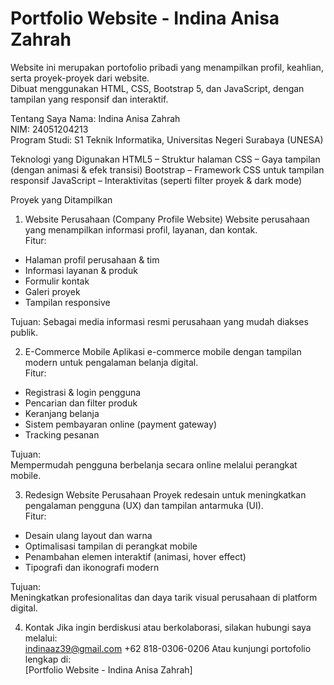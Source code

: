 # Portfolio Website - Indina Anisa Zahrah

Website ini merupakan portofolio pribadi yang menampilkan profil, keahlian, serta proyek-proyek dari website.  
Dibuat menggunakan HTML, CSS, Bootstrap 5, dan JavaScript, dengan tampilan yang responsif dan interaktif.

Tentang Saya
Nama: Indina Anisa Zahrah  
NIM: 24051204213  
Program Studi: S1 Teknik Informatika, Universitas Negeri Surabaya (UNESA)  

Teknologi yang Digunakan
HTML5 – Struktur halaman
CSS – Gaya tampilan (dengan animasi & efek transisi)
Bootstrap – Framework CSS untuk tampilan responsif
JavaScript – Interaktivitas (seperti filter proyek & dark mode)

Proyek yang Ditampilkan
1. Website Perusahaan (Company Profile Website)
Website perusahaan yang menampilkan informasi profil, layanan, dan kontak.  
Fitur:
- Halaman profil perusahaan & tim  
- Informasi layanan & produk  
- Formulir kontak  
- Galeri proyek  
- Tampilan responsive  

Tujuan:
Sebagai media informasi resmi perusahaan yang mudah diakses publik.

2. E-Commerce Mobile
Aplikasi e-commerce mobile dengan tampilan modern untuk pengalaman belanja digital.  
Fitur:
- Registrasi & login pengguna  
- Pencarian dan filter produk  
- Keranjang belanja  
- Sistem pembayaran online (payment gateway)  
- Tracking pesanan  

Tujuan:  
Mempermudah pengguna berbelanja secara online melalui perangkat mobile.

3. Redesign Website Perusahaan
Proyek redesain untuk meningkatkan pengalaman pengguna (UX) dan tampilan antarmuka (UI).  
Fitur:
- Desain ulang layout dan warna  
- Optimalisasi tampilan di perangkat mobile  
- Penambahan elemen interaktif (animasi, hover effect)  
- Tipografi dan ikonografi modern  

Tujuan:  
Meningkatkan profesionalitas dan daya tarik visual perusahaan di platform digital.

4. Kontak
Jika ingin berdiskusi atau berkolaborasi, silakan hubungi saya melalui:  
indinaaz39@gmail.com
+62 818-0306-0206
Atau kunjungi portofolio lengkap di:  
[Portfolio Website - Indina Anisa Zahrah]

